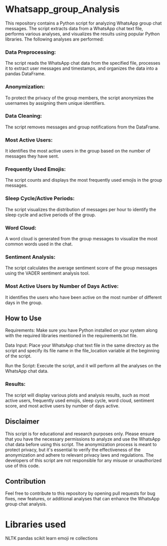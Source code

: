 # Whatsapp_group_Analysis
This repository contains a Python script for analyzing WhatsApp group chat messages. The script extracts data from a WhatsApp chat text file, performs various analyses, and visualizes the results using popular Python libraries. The following analyses are performed:

### Data Preprocessing:
The script reads the WhatsApp chat data from the specified file, processes it to extract user messages and timestamps, and organizes the data into a pandas DataFrame.

### Anonymization:
To protect the privacy of the group members, the script anonymizes the usernames by assigning them unique identifiers.

### Data Cleaning:
The script removes <Media omitted> messages and group notifications from the DataFrame.

### Most Active Users:
It identifies the most active users in the group based on the number of messages they have sent.

### Frequently Used Emojis:
The script counts and displays the most frequently used emojis in the group messages.

### Sleep Cycle/Active Periods:
The script visualizes the distribution of messages per hour to identify the sleep cycle and active periods of the group.

### Word Cloud:
A word cloud is generated from the group messages to visualize the most common words used in the chat.

### Sentiment Analysis:
The script calculates the average sentiment score of the group messages using the VADER sentiment analysis tool.

### Most Active Users by Number of Days Active:
It identifies the users who have been active on the most number of different days in the group.

## How to Use
Requirements: Make sure you have Python installed on your system along with the required libraries mentioned in the requirements.txt file.

Data Input: Place your WhatsApp chat text file in the same directory as the script and specify its file name in the file_location variable at the beginning of the script.

Run the Script: Execute the script, and it will perform all the analyses on the WhatsApp chat data.

### Results: 
The script will display various plots and analysis results, such as most active users, frequently used emojis, sleep cycle, word cloud, sentiment score, and most active users by number of days active.

## Disclaimer
This script is for educational and research purposes only. Please ensure that you have the necessary permissions to analyze and use the WhatsApp chat data before using this script. The anonymization process is meant to protect privacy, but it's essential to verify the effectiveness of the anonymization and adhere to relevant privacy laws and regulations. The developers of this script are not responsible for any misuse or unauthorized use of this code.

## Contribution
Feel free to contribute to this repository by opening pull requests for bug fixes, new features, or additional analyses that can enhance the WhatsApp group chat analysis.
# Libraries used
NLTK
pandas
scikit learn
emoji
re
collections
